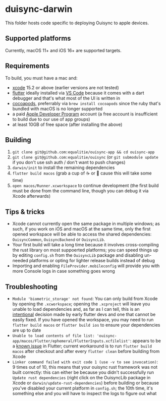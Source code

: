 # duisync-darwin
This folder hosts code specific to deploying Ouisync to apple devices.

## Supported platforms
Currently, macOS 11+ and iOS 16+ are supported targets.

## Requirements
To build, you must have a mac and:

* [xcode](https://apps.apple.com/us/app/xcode/id497799835) 15.2 or above
  (earlier versions are not tested)
* [flutter](https://docs.flutter.dev/release/archive#stable-channel-macos)
  ideally installed via [VS Code](https://code.visualstudio.com/) because it
  comes with a dart debugger and that's what most of the UI is written in
* [cocoapods](https://cocoapods.org/), preferrably via `brew install cocoapods`
  since the ruby that's bundled with macOS is no longer supported
* a paid [Apple Developer Program](https://developer.apple.com/programs/enroll/)
  account (a free account is insufficient to build due to our use of app groups)
* at least 10GB of free space (after installing the above)

## Building
1. `git clone git@github.com:equalitie/ouisync-app && cd ouisync-app`
2. `git clone git@github.com:equalitie/ouisync` (or `git submodule update` if
   you don't use ssh auth / don't want to push changes)
3. `darwin/init` to install the remaining dependencies
4. `flutter build macos` (grab a cup of ☕️ or 🍵 cause this will take some time)
5. `open macos/Runner.xcworkspace` to continue development (the first build must
   be done from the command line, though you can debug it via Xcode afterwards)

## Tips & tricks
* Xcode cannot currently open the same package in multiple windows; as such,
  if you work on iOS and macOS at the same time, only the first opened workspace
  will be able to access the shared dependencies: `OuisyncCommon`,
  `OuisyncBackend` or `OuisyncLib`.
* Your first build will take a long time because it involves cross-compiling
  the rust library on most suppoerted platforms; you can speed things up by
  editing `config.sh` from the `OuisyncLib` package and disabling un-needed
  platforms or opting for lighter release builds instead of debug
* Importing and enabling `FileProvider.mobileconfig` will provide you with more
  Console logs in case something goes wrong

## Troubleshooting
* `Module 'biometric_storage' not found`: You can only build from Xcode by
  opening the `.xcworkspace`; opening the `.xcproject` will leave you unable to
  load dependencies and, as far as I can tell, this is an
  [intentional](https://docs.flutter.dev/deployment/ios#review-xcode-project-settings)
  decision made by early flutter devs and one that cannot be easily fixed. If
  you have opened the workspace, you may need to run `flutter build macos` or
  `flutter build ios` to ensure your dependencies are up to date
* `Unable to load contents of file list: 'ouisync-app/macos/Flutter/ephemeral/FlutterInputs.xcfilelist'`:
  appears to be a [known issue](https://github.com/flutter/flutter/issues/115804#issuecomment-1324164871)
  in Flutter; current workaround is to run `flutter build macos` after checkout
  and after every `flutter clean` before building from Xcode
* `Linker command failed with exit code 1 (use -v to see invocation)`:
  9 times out of 10, this means that your ouisync rust framework was not built
  correctly: this can either be because you didn't successfully run
  `Update rust dependencies` (right click on the OuisyncLib package in Xcode or
  `darwin/update-rust-dependencies`) before building or because you've disabled
  your current platform in `config.sh`; the 10th time, it's something else and
  you will have to inspect the logs to figure out what

